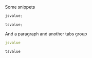 Some snippets

```js tabs=group
jsvalue;
```

```ts
tsvalue;
```

And a paragraph and another tabs group

```yml tabs=group
jsvalue
```

```cs
tsvalue
```
